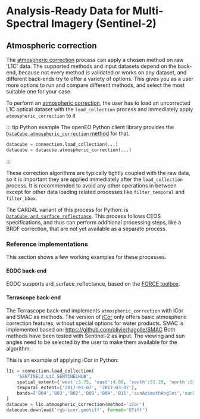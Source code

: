 # Analysis-Ready Data for Multi-Spectral Imagery (Sentinel-2)

## Atmospheric correction

The [atmospheric correction](https://processes.openeo.org/draft/#atmospheric_correction) process can apply a chosen
method on raw 'L1C' data. The supported methods and input datasets depend on the back-end, because not every method is
validated or works on any dataset, and different back-ends try to offer a variety of options. This gives you as a user
more options to run and compare different methods, and select the most suitable one for your case.


To perform an [atmospheric correction](https://processes.openeo.org/draft/#atmospheric_correction), 
the user has to load an uncorrected L1C optical dataset with the `load_collection` process
and immediately apply `atmospheric_correction` to it

::: tip Python example
The openEO Python client library provides the
[`DataCube.atmospheric_correction` method](https://open-eo.github.io/openeo-python-client/api.html#openeo.rest.datacube.DataCube.atmospheric_correction)
for that.

```python
datacube = connection.load_collection(...)
datacube = datacube.atmospheric_correction(...)
```
:::


These correction algorithms are typically tightly coupled with the raw data,
so it is important they are applied immediately after the `load_collection` process.
It is recommended to avoid any other operations in between
except for other data loading related processes like `filter_temporal` and `filter_bbox`.




The CARD4L variant of this process for Python: is [`DataCube.ard_surface_reflectance`](https://open-eo.github.io/openeo-python-client/api.html#openeo.rest.datacube.DataCube.ard_surface_reflectance).
This process follows
CEOS specifications, and thus can perform additional processing steps, like a BRDF correction, that are not yet available as a
separate process.

### Reference implementations

This section shows a few working examples for these processes.

#### EODC back-end

EODC supports ard_surface_reflectance, based on the [FORCE toolbox](https://github.com/davidfrantz/force).

#### Terrascope back-end

The Terrascope back-end implements `atmospheric_correction` with iCor and SMAC as methods.
The version of [iCor](https://remotesensing.vito.be/case/icor) only offers basic atmospheric correction features, without special options for water products.
SMAC is implemented based on: <https://github.com/olivierhagolle/SMAC>
Both methods have been tested with Sentinel-2 as input. The viewing and sun angles need to be selected by the user to make them
available for the algorithm.

This is an example of applying iCor in Python:

```python
l1c = connection.load_collection(
    'SENTINEL2_L1C_SENTINELHUB',
    spatial_extent={'west':3.75, 'east':4.08, 'south':51.29, 'north':51.39, 'crs':'EPSG:4326'},
    temporal_extent=['2017-03-07', '2017-03-07'],
    bands=['B04','B03','B02','B09','B8A','B11','sunAzimuthAngles','sunZenithAngles','viewAzimuthMean','viewZenithMean']
)
datacube = l1c.atmospheric_correction(method='iCor')
datacube.download('rgb-icor.geotiff', format='GTiff')
```

